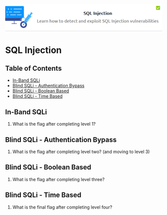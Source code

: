 <p align="center">
   <img src="https://github.com/Kevinovitz/TryHackMe_Writeups/blob/main/sql_injection/SQLI_Cover.png" alt="SQL Injection Cover">
</p>

# SQL Injection

## Table of Contents

- [In-Band SQLi](in-band-sqli)
- [Blind SQLi - Authentication Bypass](blind-sqli-authentication-bypass)
- [Blind SQLi - Boolean Based](blind-sqli-boolean-based)
- [Blind SQLi - Time Based](blind-sqli-time-Based)

## In-Band SQLi

1. What is the flag after completing level 1?

## Blind SQLi - Authentication Bypass

1. What is the flag after completing level two? (and moving to level 3)

## Blind SQLi - Boolean Based

1. What is the flag after completing level three?

## Blind SQLi - Time Based

1. What is the final flag after completing level four?
